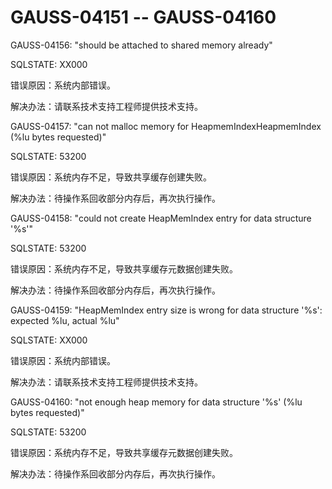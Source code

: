 # GAUSS-04151 -- GAUSS-04160<a name="ZH-CN_TOPIC_0302073234"></a>

GAUSS-04156: "should be attached to shared memory already"

SQLSTATE: XX000

错误原因：系统内部错误。

解决办法：请联系技术支持工程师提供技术支持。

GAUSS-04157: "can not malloc memory for HeapmemIndexHeapmemIndex \(%lu bytes requested\)"

SQLSTATE: 53200

错误原因：系统内存不足，导致共享缓存创建失败。

解决办法：待操作系回收部分内存后，再次执行操作。

GAUSS-04158: "could not create HeapMemIndex entry for data structure '%s'"

SQLSTATE: 53200

错误原因：系统内存不足，导致共享缓存元数据创建失败。

解决办法：待操作系回收部分内存后，再次执行操作。

GAUSS-04159: "HeapMemIndex entry size is wrong for data structure '%s': expected %lu, actual %lu"

SQLSTATE: XX000

错误原因：系统内部错误。

解决办法：请联系技术支持工程师提供技术支持。

GAUSS-04160: "not enough heap memory for data structure '%s' \(%lu bytes requested\)"

SQLSTATE: 53200

错误原因：系统内存不足，导致共享缓存元数据创建失败。

解决办法：待操作系回收部分内存后，再次执行操作。

